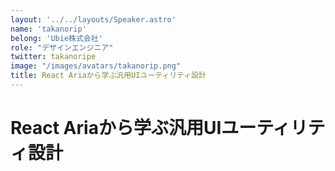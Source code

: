 ```yaml
---
layout: '../../layouts/Speaker.astro'
name: 'takanorip'
belong: 'Ubie株式会社'
role: "デザインエンジニア"
twitter: takanoripe
image: "/images/avatars/takanorip.png"
title: React Ariaから学ぶ汎用UIユーティリティ設計	
---
```


# React Ariaから学ぶ汎用UIユーティリティ設計	
